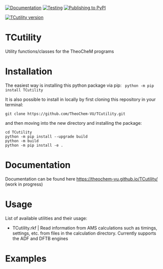 [![Documentation](https://github.com/TheoChem-VU/TCutility/actions/workflows/build_docs.yml/badge.svg)](https://github.com/TheoChem-VU/TCutility/actions/workflows/build_docs.yml) [![Testing](https://github.com/TheoChem-VU/TCutility/actions/workflows/build_python_versions.yml/badge.svg)](https://github.com/TheoChem-VU/TCutility/actions/workflows/build_python_versions.yml) [![Publishing to PyPI](https://github.com/TheoChem-VU/TCutility/actions/workflows/pypi_publish.yml/badge.svg?branch=main)](https://github.com/TheoChem-VU/TCutility/actions/workflows/pypi_publish.yml)


[![TCutility version](https://badge.fury.io/py/TCutility.svg)](https://pypi.org/project/TCutility/)

# TCutility
Utility functions/classes for the TheoCheM programs

# Installation

The easiest way is installing this python package via pip:
``` python -m pip install TCutility```

It is also possible to install in locally by first cloning this repository in your terminal: 

``` git clone https://github.com/TheoChem-VU/TCutility.git ```

and then moving into the new directory and installing the package:

```
cd TCutility
python -m pip install --upgrade build 
python -m build 
python -m pip install -e .
```

# Documentation
Documentation can be found here https://theochem-vu.github.io/TCutility/ (work in progress)

# Usage
List of available utilities and their usage:
- TCutility.rkf | Read information from AMS calculations such as timings, settings, etc. from files in the calculation directory. Currently supports the ADF and DFTB engines


# Examples
